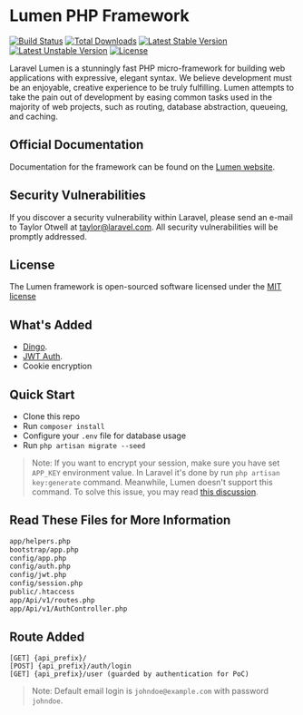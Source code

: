 # Lumen PHP Framework

[![Build Status](https://travis-ci.org/laravel/lumen-framework.svg)](https://travis-ci.org/laravel/lumen-framework)
[![Total Downloads](https://poser.pugx.org/laravel/lumen-framework/d/total.svg)](https://packagist.org/packages/laravel/lumen-framework)
[![Latest Stable Version](https://poser.pugx.org/laravel/lumen-framework/v/stable.svg)](https://packagist.org/packages/laravel/lumen-framework)
[![Latest Unstable Version](https://poser.pugx.org/laravel/lumen-framework/v/unstable.svg)](https://packagist.org/packages/laravel/lumen-framework)
[![License](https://poser.pugx.org/laravel/lumen-framework/license.svg)](https://packagist.org/packages/laravel/lumen-framework)

Laravel Lumen is a stunningly fast PHP micro-framework for building web applications with expressive, elegant syntax. We believe development must be an enjoyable, creative experience to be truly fulfilling. Lumen attempts to take the pain out of development by easing common tasks used in the majority of web projects, such as routing, database abstraction, queueing, and caching.

## Official Documentation

Documentation for the framework can be found on the [Lumen website](http://lumen.laravel.com/docs).

## Security Vulnerabilities

If you discover a security vulnerability within Laravel, please send an e-mail to Taylor Otwell at taylor@laravel.com. All security vulnerabilities will be promptly addressed.

## License

The Lumen framework is open-sourced software licensed under the [MIT license](http://opensource.org/licenses/MIT)

## What's Added
- [Dingo](https://github.com/dingo/api).
- [JWT Auth](https://github.com/tymondesigns/jwt-auth).
- Cookie encryption

## Quick Start

- Clone this repo
- Run `composer install`
- Configure your `.env` file for database usage
- Run `php artisan migrate --seed`

> Note: If you want to encrypt your session, make sure you have set `APP_KEY` environment value. In Laravel it's done by run `php artisan key:generate` command. Meanwhile, Lumen doesn't support this command. To solve this issue, you may read [this discussion](http://stackoverflow.com/questions/30344141/lumen-micro-framework-php-artisan-keygenerate/30352795).

## Read These Files for More Information

```sh
app/helpers.php
bootstrap/app.php
config/app.php
config/auth.php
config/jwt.php
config/session.php
public/.htaccess
app/Api/v1/routes.php
app/Api/v1/AuthController.php
```

## Route Added

    [GET] {api_prefix}/
    [POST] {api_prefix}/auth/login
    [GET] {api_prefix}/user (guarded by authentication for PoC)

> Note: Default email login is `johndoe@example.com` with password `johndoe`.
